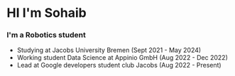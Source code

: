 # HI I'm Sohaib
### I'm a Robotics student

* Studying at Jacobs University Bremen (Sept 2021 - May 2024)
* Working student Data Science at Appinio GmbH (Aug 2022 - Dec 2022)
* Lead at Google developers student club Jacobs (Aug 2022 - Present)
